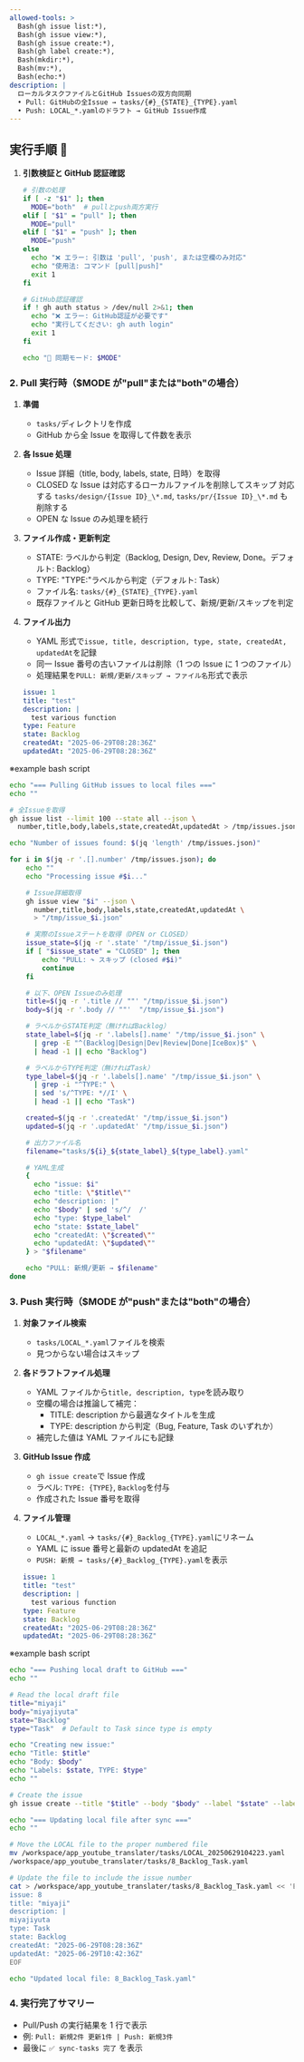 ```yaml
---
allowed-tools: >
  Bash(gh issue list:*),
  Bash(gh issue view:*),
  Bash(gh issue create:*),
  Bash(gh label create:*),
  Bash(mkdir:*),
  Bash(mv:*),
  Bash(echo:*)
description: |
  ローカルタスクファイルとGitHub Issuesの双方向同期
  • Pull: GitHubの全Issue → tasks/{#}_{STATE}_{TYPE}.yaml
  • Push: LOCAL_*.yamlのドラフト → GitHub Issue作成
---
```


## 実行手順 🤖

1. **引数検証と GitHub 認証確認**

   ```bash
   # 引数の処理
   if [ -z "$1" ]; then
     MODE="both"  # pullとpush両方実行
   elif [ "$1" = "pull" ]; then
     MODE="pull"
   elif [ "$1" = "push" ]; then
     MODE="push"
   else
     echo "❌ エラー: 引数は 'pull', 'push', または空欄のみ対応"
     echo "使用法: コマンド [pull|push]"
     exit 1
   fi

   # GitHub認証確認
   if ! gh auth status > /dev/null 2>&1; then
     echo "❌ エラー: GitHub認証が必要です"
     echo "実行してください: gh auth login"
     exit 1
   fi

   echo "🔄 同期モード: $MODE"
   ```

### 2. **Pull 実行時（$MODE が"pull"または"both"の場合）**

1. **準備**

   - `tasks/`ディレクトリを作成
   - GitHub から全 Issue を取得して件数を表示

2. **各 Issue 処理**

   - Issue 詳細（title, body, labels, state, 日時）を取得
   - CLOSED な Issue は対応するローカルファイルを削除してスキップ
     対応する `tasks/design/{Issue ID}_\*.md`, `tasks/pr/{Issue ID}_\*.md` も削除する
   - OPEN な Issue のみ処理を続行

3. **ファイル作成・更新判定**

   - STATE: ラベルから判定（Backlog, Design, Dev, Review, Done。デフォルト: Backlog）
   - TYPE: "TYPE:"ラベルから判定（デフォルト: Task）
   - ファイル名: `tasks/{#}_{STATE}_{TYPE}.yaml`
   - 既存ファイルと GitHub 更新日時を比較して、新規/更新/スキップを判定

4. **ファイル出力**

   - YAML 形式で`issue, title, description, type, state, createdAt, updatedAt`を記録
   - 同一 Issue 番号の古いファイルは削除（1 つの Issue に 1 つのファイル）
   - 処理結果を`PULL: 新規/更新/スキップ → ファイル名`形式で表示

   ```yaml example
   issue: 1
   title: "test"
   description: |
     test various function
   type: Feature
   state: Backlog
   createdAt: "2025-06-29T08:28:36Z"
   updatedAt: "2025-06-29T08:28:36Z"
   ```

※example bash script

```bash
echo "=== Pulling GitHub issues to local files ==="
echo ""

# 全Issueを取得
gh issue list --limit 100 --state all --json \
  number,title,body,labels,state,createdAt,updatedAt > /tmp/issues.json

echo "Number of issues found: $(jq 'length' /tmp/issues.json)"

for i in $(jq -r '.[].number' /tmp/issues.json); do
    echo ""
    echo "Processing issue #$i..."

    # Issue詳細取得
    gh issue view "$i" --json \
      number,title,body,labels,state,createdAt,updatedAt \
      > "/tmp/issue_$i.json"

    # 実際のIssueステートを取得（OPEN or CLOSED）
    issue_state=$(jq -r '.state' "/tmp/issue_$i.json")
    if [ "$issue_state" = "CLOSED" ]; then
        echo "PULL: ↷ スキップ (closed #$i)"
        continue
    fi

    # 以下、OPEN Issueのみ処理
    title=$(jq -r '.title // ""' "/tmp/issue_$i.json")
    body=$(jq -r '.body // ""'  "/tmp/issue_$i.json")

    # ラベルからSTATE判定（無ければBacklog）
    state_label=$(jq -r '.labels[].name' "/tmp/issue_$i.json" \
      | grep -E "^(Backlog|Design|Dev|Review|Done|IceBox)$" \
      | head -1 || echo "Backlog")

    # ラベルからTYPE判定（無ければTask）
    type_label=$(jq -r '.labels[].name' "/tmp/issue_$i.json" \
      | grep -i "^TYPE:" \
      | sed 's/^TYPE: *//I' \
      | head -1 || echo "Task")

    created=$(jq -r '.createdAt' "/tmp/issue_$i.json")
    updated=$(jq -r '.updatedAt' "/tmp/issue_$i.json")

    # 出力ファイル名
    filename="tasks/${i}_${state_label}_${type_label}.yaml"

    # YAML生成
    {
      echo "issue: $i"
      echo "title: \"$title\""
      echo "description: |"
      echo "$body" | sed 's/^/  /'
      echo "type: $type_label"
      echo "state: $state_label"
      echo "createdAt: \"$created\""
      echo "updatedAt: \"$updated\""
    } > "$filename"

    echo "PULL: 新規/更新 → $filename"
done
```

### 3. **Push 実行時（$MODE が"push"または"both"の場合）**

1. **対象ファイル検索**

   - `tasks/LOCAL_*.yaml`ファイルを検索
   - 見つからない場合はスキップ

2. **各ドラフトファイル処理**

   - YAML ファイルから`title, description, type`を読み取り
   - 空欄の場合は推論して補完：
     - TITLE: description から最適なタイトルを生成
     - TYPE: description から判定（Bug, Feature, Task のいずれか）
   - 補完した値は YAML ファイルにも記録

3. **GitHub Issue 作成**

   - `gh issue create`で Issue 作成
   - ラベル: `TYPE: {TYPE}`, `Backlog`を付与
   - 作成された Issue 番号を取得

4. **ファイル管理**

   - `LOCAL_*.yaml` → `tasks/{#}_Backlog_{TYPE}.yaml`にリネーム
   - YAML に issue 番号と最新の updatedAt を追記
   - `PUSH: 新規 → tasks/{#}_Backlog_{TYPE}.yaml`を表示

   ```yaml example
   issue: 1
   title: "test"
   description: |
     test various function
   type: Feature
   state: Backlog
   createdAt: "2025-06-29T08:28:36Z"
   updatedAt: "2025-06-29T08:28:36Z"
   ```

※example bash script

```bash
echo "=== Pushing local draft to GitHub ==="
echo ""

# Read the local draft file
title="miyaji"
body="miyajiyuta"
state="Backlog"
type="Task"  # Default to Task since type is empty

echo "Creating new issue:"
echo "Title: $title"
echo "Body: $body"
echo "Labels: $state, TYPE: $type"
echo ""

# Create the issue
gh issue create --title "$title" --body "$body" --label "$state" --label "TYPE: $type"
```

```bash
echo "=== Updating local file after sync ==="
echo ""

# Move the LOCAL file to the proper numbered file
mv /workspace/app_youtube_translater/tasks/LOCAL_20250629104223.yaml
/workspace/app_youtube_translater/tasks/8_Backlog_Task.yaml

# Update the file to include the issue number
cat > /workspace/app_youtube_translater/tasks/8_Backlog_Task.yaml << 'EOF'
issue: 8
title: "miyaji"
description: |
miyajiyuta
type: Task
state: Backlog
createdAt: "2025-06-29T08:28:36Z"
updatedAt: "2025-06-29T10:42:36Z"
EOF

echo "Updated local file: 8_Backlog_Task.yaml"
```

### 4. **実行完了サマリー**

- Pull/Push の実行結果を 1 行で表示
- 例: `Pull: 新規2件 更新1件 | Push: 新規3件`
- 最後に `✅ sync-tasks 完了` を表示
